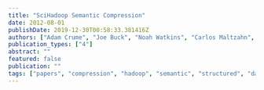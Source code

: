 ```yaml
---
title: "SciHadoop Semantic Compression"
date: 2012-08-01
publishDate: 2019-12-30T00:58:33.381416Z
authors: ["Adam Crume", "Joe Buck", "Noah Watkins", "Carlos Maltzahn", "Scott Brandt", "Neoklis Polyzotis"]
publication_types: ["4"]
abstract: ""
featured: false
publication: ""
tags: ["papers", "compression", "hadoop", "semantic", "structured", "datamanagement", "mapreduce"]
---
```


